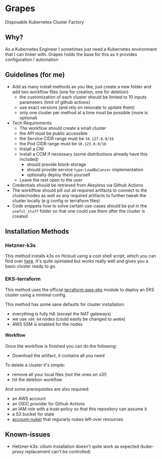# Grapes

Disposable Kubernetes Cluster Factory

## Why?

As a Kubernetes Engineer I sometimes just need a Kubernetes environment that I can tinker with. Grapes holds the base for this as it provides configuration / automation  

## Guidelines (for me)

- Add as many install methods as you like, just create a new folder and add two workflow files (one for creation, one for deletion)
  - the customization of each cluster should be limited to 10 inputs parameters (limit of github actions)
  - use exact versions (and rely on renovate to update them)
  - only one cluster per method at a time must be possible (more is optional)
- Tech Requirements:
  - The workflow should create a small cluster
  - the API must be public accessible 
  - the Service CIDR range must be `10.127.0.0/16`
  - the Pod CIDR range must be `10.123.0.0/16`
  - Install a CNI 
  - Install a CCM if necessary (some distributions already have this included)
    - should provide block-storage
    - should provide service `type:LoadBalancer` implementation
    - optionally deploy them yourself
  - Leave the rest open to the user
- Credentials should be retrieved from Akeyless via Github Actions
- The worklflow should pill out all required artifacts to connect to the cluster/nodes as well as any required artifacts to further tweak the cluster locally (e.g config or terraform files)
- Code snippets how to solve certain use-cases should be put in the `useful_stuff` folder so that one could use them after the cluster is created

## Installation Methods

### Hetzner-k3s

This method installs k3s on Hcloud using a cool shell script, which you can find over [here](https://github.com/vitobotta/hetzner-k3s). It's quite opiniated but works really well and gives you a basic cluster ready to go.

### EKS-terraform

This method uses the official [terraform-aws-eks](https://github.com/terraform-aws-modules/terraform-aws-eks) module to deploy an EKS cluster using a minimal config.

This method has some sane defaults for cluster installation:
- everything is fully HA (except the NAT gateways)
- we use `x86_64` nodes (could easily be changed to `amd64`)
- AWS SSM is enabled for the nodes

#### Workflow
Once the workflow is finished you can do the following:
- Download the artifact, it contains all you need

To delete a cluster it's simple:
- remove all your local files (not the ones on s3!)
- hit the deletion workflow

And some prerequisites are also required:
- an AWS account
- an OIDC provider for Github Actions
- an IAM role with a trust-policy so that this repository can assume it
- a S3 bucket for state
- [account-nuker](https://github.com/the-technat/account-nuker) that regurarly nukes left-over resources

## Known-issues

- Hetzner-k3s: cilium installation doesn't quite work as expected (kube-proxy replacement can't be controlled)


